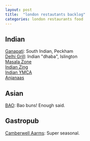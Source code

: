 ```yaml
---
layout: post
title:  "london restautants backlog"
categories: london restaurants food
---
```


## Indian

[Ganapati](http://www.ganapatirestaurant.com): South Indian, Peckham  
[Delhi Grill](http://delhigrill.com): Indian "dhaba", Islington  
[Masala Zone](http://www.masalazone.com/)  
[Indian Zing](http://indian-zing.co.uk/)  
[Indian YMCA](http://www.indianymca.org/our-restaurant/)  
[Anjanaas](http://www.anjanaas.co.uk/)  

## Asian

[BAO](http://baolondon.com/): Bao buns! Enough said.  

## Gastropub

[Camberwell Aarms](http://www.thecamberwellarms.co.uk/): Super seasonal.  

